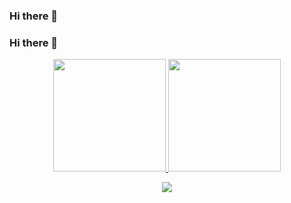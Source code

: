 ### Hi there 👋

<!--
<div align="center">
  <a href="https://github.com/joaolima16">
  <img height="180em" src="https://github-readme-stats.vercel.app/api?username=socram&show_icons=true&theme=chartreuse-dark&include_all_commits=true&count_private=true"/>
  <img height="180em" src="https://github-readme-stats.vercel.app/api/top-langs/?username=socram&layout=compact&langs_count=7&theme=chartreuse-dark"/>
</div>
<p align="center"><img align="center" src="https://profile-counter.glitch.me/socram/count.svg" /></p> 

-->
  ### Hi there 👋

<div align="center">
  <a href="https://github.com/joaolima16">
  <img height="180em" src="https://github-readme-stats.vercel.app/api?username=socram&show_icons=true&theme=chartreuse-ligth&include_all_commits=true&count_private=true"/>
  <img height="180em" src="https://github-readme-stats.vercel.app/api/top-langs/?username=socram&layout=compact&langs_count=7&theme=chartreuse-ligth"/>
</div>
<p align="center"><img align="center" src="https://profile-counter.glitch.me/socram/count.svg" /></p> 

